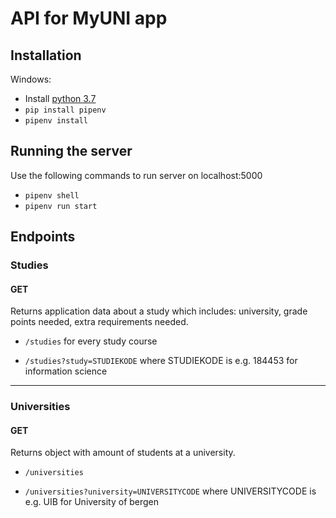 # API for MyUNI app
## Installation
Windows:
* Install [python 3.7](https://www.python.org/downloads/release/python-372/)
* `pip install pipenv`
* `pipenv install`

## Running the server
Use the following commands to run server on localhost:5000
* `pipenv shell`
* `pipenv run start`

## Endpoints
### Studies
#### GET
Returns application data about a study which includes: university, grade points needed, extra requirements needed.
* `/studies` for every study course

* `/studies?study=STUDIEKODE` where STUDIEKODE is e.g. 184453 for information science

--------

### Universities
#### GET
Returns object with amount of students at a university.

* `/universities`

* `/universities?university=UNIVERSITYCODE` where UNIVERSITYCODE is e.g. UIB for University of bergen
